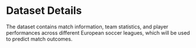 # Dataset Details

The dataset contains match information, team statistics, and player performances across different European soccer leagues, which will be used to predict match outcomes.
